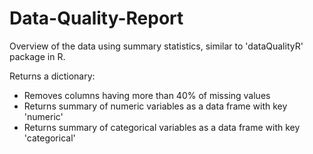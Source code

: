 # Data-Quality-Report
Overview of the data using summary statistics, similar to 'dataQualityR' package in R.

Returns a dictionary:
- Removes columns having more than 40% of missing values
- Returns summary of numeric variables as a data frame with key 'numeric'
- Returns summary of categorical variables as a data frame with key 'categorical'
